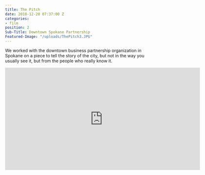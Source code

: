 ```yaml
---
title: The Pitch
date: 2018-12-28 07:37:00 Z
categories:
- film
position: 2
Sub-Title: Downtown Spokane Partnership
Featured-Image: "/uploads/ThePitch3.JPG"
---
```


We worked with the downtown business partnership organization in Spokane on a piece to tell the story of the city, but not in the way you usually see it, but from the people who really know it. 





<iframe src="https://player.vimeo.com/video/252648997" width="640" height="337" frameborder="0" allowfullscreen></iframe>